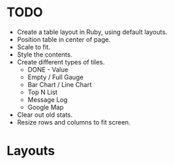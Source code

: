 # TODO

+ Create a table layout in Ruby, using default layouts.
+ Position table in center of page.
+ Scale to fit.
+ Style the contents.
+ Create different types of tiles.
  + DONE - Value
  + Empty / Full Gauge
  + Bar Chart / Line Chart
  + Top N List
  + Message Log
  + Google Map
+ Clear out old stats.
+ Resize rows and columns to fit screen.

# Layouts
